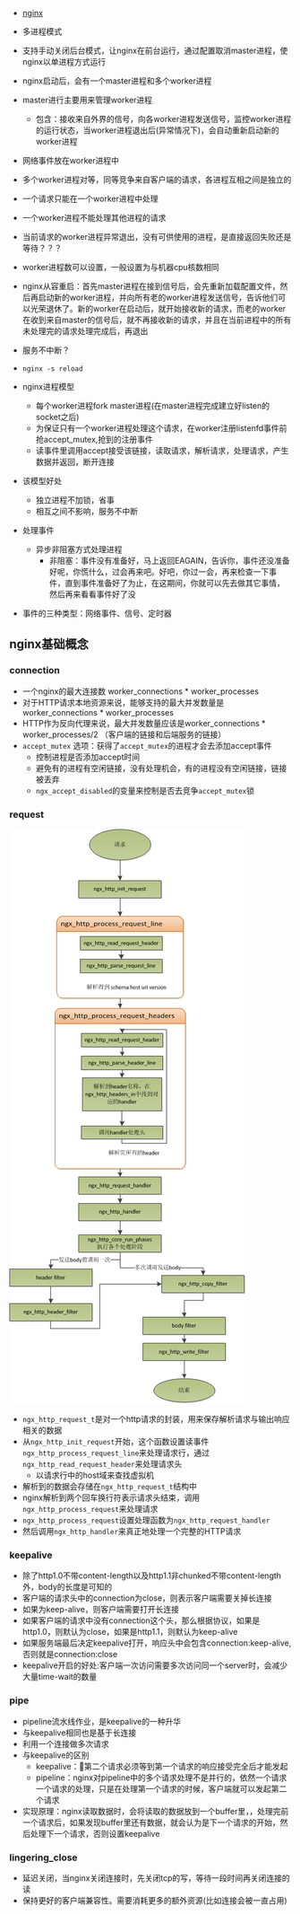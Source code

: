 * [nginx](http://tengine.taobao.org/book/chapter_02.html)
* 多进程模式 
* 支持手动关闭后台模式，让nginx在前台运行，通过配置取消master进程，使nginx以单进程方式运行
* nginx启动后，会有一个master进程和多个worker进程
* master进行主要用来管理worker进程
	* 包含：接收来自外界的信号，向各worker进程发送信号，监控worker进程的运行状态，当worker进程退出后(异常情况下)，会自动重新启动新的worker进程
* 网络事件放在worker进程中
* 多个worker进程对等，同等竞争来自客户端的请求，各进程互相之间是独立的
* 一个请求只能在一个worker进程中处理
* 一个worker进程不能处理其他进程的请求
* 当前请求的worker进程异常退出，没有可供使用的进程，是直接返回失败还是等待？？？
* worker进程数可以设置，一般设置为与机器cpu核数相同
* nginx从容重启：首先master进程在接到信号后，会先重新加载配置文件，然后再启动新的worker进程，并向所有老的worker进程发送信号，告诉他们可以光荣退休了。新的worker在启动后，就开始接收新的请求，而老的worker在收到来自master的信号后，就不再接收新的请求，并且在当前进程中的所有未处理完的请求处理完成后，再退出
* 服务不中断？
* `nginx -s reload`
* nginx进程模型
	* 每个worker进程fork master进程(在master进程完成建立好listen的socket之后)
	* 为保证只有一个worker进程处理这个请求，在worker注册listenfd事件前抢accept_mutex,抢到的注册事件
	* 读事件里调用accept接受该链接，读取请求，解析请求，处理请求，产生数据并返回，断开连接
* 该模型好处
	* 独立进程不加锁，省事
	* 相互之间不影响，服务不中断
* 处理事件
	* 异步非阻塞方式处理进程
		* 非阻塞：事件没有准备好，马上返回EAGAIN，告诉你，事件还没准备好呢，你慌什么，过会再来吧。好吧，你过一会，再来检查一下事件，直到事件准备好了为止，在这期间，你就可以先去做其它事情，然后再来看看事件好了没

* 事件的三种类型：网络事件、信号、定时器

## nginx基础概念
### connection
* 一个nginx的最大连接数 worker_connections * worker_processes
* 对于HTTP请求本地资源来说，能够支持的最大并发数量是worker_connections * worker_processes
* HTTP作为反向代理来说，最大并发数量应该是worker_connections * worker_processes/2 （客户端的链接和后端服务的链接）
* `accept_mutex` 选项：获得了`accept_mutex`的进程才会去添加accept事件
	* 控制进程是否添加accept时间
	* 避免有的进程有空闲链接，没有处理机会，有的进程没有空闲链接，链接被丢弃
	* `ngx_accept_disabled`的变量来控制是否去竞争`accept_mutex`锁

### request
![nginx处理网络请求的生命周期](../images/nginx处理网络请求过程.png)

* `ngx_http_request_t`是对一个http请求的封装，用来保存解析请求与输出响应相关的数据
* 从`ngx_http_init_request`开始，这个函数设置读事件`ngx_http_process_request_line`来处理请求行，通过`ngx_http_read_request_header`来处理请求头
	* 以请求行中的host域来查找虚拟机
* 解析到的数据会存储在`ngx_http_request_t`结构中
* nginx解析到两个回车换行符表示请求头结束，调用`ngx_http_process_request`来处理请求
* `ngx_http_process_request`设置处理函数为`ngx_http_request_handler`
* 然后调用`ngx_http_handler`来真正地处理一个完整的HTTP请求

### keepalive
* 除了http1.0不带content-length以及http1.1非chunked不带content-length外，body的长度是可知的
* 客户端的请求头中的connection为close，则表示客户端需要关掉长连接
* 如果为keep-alive，则客户端需要打开长连接
* 如果客户端的请求中没有connection这个头，那么根据协议，如果是http1.0，则默认为close，如果是http1.1，则默认为keep-alive
* 如果服务端最后决定keepalive打开，响应头中会包含connection:keep-alive,否则就是connection:close
* keepalive开启的好处:客户端一次访问需要多次访问同一个server时，会减少大量time-wait的数量

### pipe
* pipeline流水线作业，是keepalive的一种升华
* 与keepalive相同也是基于长连接
* 利用一个连接做多次请求
* 与keepalive的区别
	* keepalive：第二个请求必须等到第一个请求的响应接受完全后才能发起
	* pipeline：nginx对pipeline中的多个请求处理不是并行的，依然一个请求一个请求的处理，只是在处理第一个请求的时候，客户端就可以发起第二个请求
* 实现原理：nginx读取数据时，会将读取的数据放到一个buffer里，，处理完前一个请求后，如果发现buffer里还有数据，就会认为是下一个请求的开始，然后处理下一个请求，否则设置keepalive

### lingering_close
* 延迟关闭，当nginx关闭连接时，先关闭tcp的写，等待一段时间再关闭连接的读
* 保持更好的客户端兼容性。需要消耗更多的额外资源(比如连接会被一直占用)